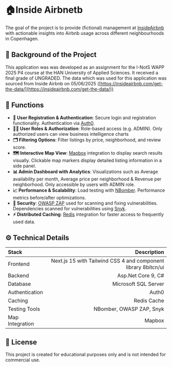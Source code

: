 # 🏠Inside Airbnetb

The goal of the project is to provide (fictional) management at [InsideAirbnb](https://insideairbnb.com/) with actionable insights into Airbnb usage across different neighbourhoods in Copenhagen.

## 📝 Background of the Project

This application was was developed as an assignment for the I-NotS WAPP 2025 P4 course at the HAN University of Applied Sciences. It received a final grade of UNGRADED.
The data which was used for this application was sourced from Inside Airbnb on 05/06/2025 ([https://insideairbnb.com/get-the-data/](https://insideairbnb.com/get-the-data/))

## 🚀 Functions

- **🔐 User Registration & Authentication**: Secure login and registration functionality. Authentication via [Auth0](https://auth0.com/).
- **🧑‍💼 User Roles & Authorization**: Role-based access (e.g. ADMIN). Only authorized users can view business intelligence charts
- **🗂️ Filtering Options**: Filter listings by price, neighborhood, and review score.
- **🗺️ Interactive Map View**: [Mapbox](https://www.mapbox.com/) integration to display search results visually. Clickable map markers display detailed listing information in a side panel.
- **📊 Admin Dashboard with Analytics**: Visualizations such as Average availability per month, Average price per neighborhood & Revenue per neighborhood. Only accessible by users with ADMIN role.
- **📈 Performance & Scalability**: Load testing with [NBomber](https://nbomber.com/). Performance metrics before/after optimizations. 
- **🔐 Security**: [OWASP ZAP](https://www.zaproxy.org/) used for scanning and fixing vulnerabilities. Dependencies scanned for vulnerabilities using [Snyk](https://snyk.io/).
- **⚡ Distributed Caching**: [Redis](https://redis.io/) integration for faster access to frequently used data.
 
## ⚙️ Technical Details

| Stack |  Description  |
|:-----|--------:|
| Frontend   | Next.js 15 with Tailwind CSS 4 and component library 8bitcn/ui |
| Backend   |  Asp.Net Core 9, C#  |
| Database   | Microsoft SQL Server |
| Authentication   | Auth0 |
| Caching   | Redis Cache |
| Testing Tools   | NBomber, OWASP ZAP, Snyk |
| Map Integration  | Mapbox |

## 🧾 License

This project is created for educational purposes only and is not intended for commercial use.
